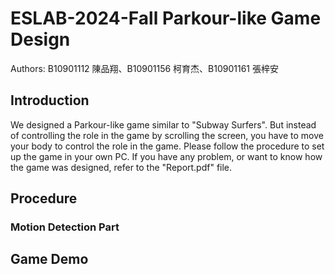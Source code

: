 # ESLAB-2024-Fall Parkour-like Game Design
Authors: B10901112 陳品翔、B10901156 柯育杰、B10901161 張梓安  

## Introduction
We designed a Parkour-like game similar to "Subway Surfers". But instead of controlling the role in the game by scrolling the screen, you have to move your body to control the role in the game. Please follow the procedure to set up the game in your own PC. If you have any problem, or want to know how the game was designed, refer to the "Report.pdf" file.  

## Procedure
### Motion Detection Part

## Game Demo
